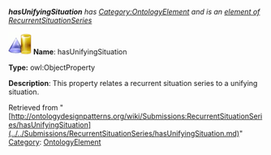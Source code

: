 ___hasUnifyingSituation__ has [Category:OntologyElement](../../Category/OntologyElement.md "Category:OntologyElement") and is an [element of](../../Property/ElementOf.md "Property:ElementOf") [RecurrentSituationSeries](../../Submissions/RecurrentSituationSeries.md "Submissions:RecurrentSituationSeries")_


  




[![ObjectProperty](../../images/thumb/c/c3/ObjectProperty.gif/45px-ObjectProperty.gif)](../../Image/ObjectProperty.gif.md "ObjectProperty")
__Name__: hasUnifyingSituation 


__Type:__ owl:ObjectProperty 


__Description__: This property relates a recurrent situation series to a unifying situation. 





Retrieved from "[http://ontologydesignpatterns.org/wiki/Submissions:RecurrentSituationSeries/hasUnifyingSituation](../../Submissions/RecurrentSituationSeries/hasUnifyingSituation.md)"
 [Category](http://ontologydesignpatterns.org/wiki/Special:Categories "Special:Categories"): [OntologyElement](../../Category/OntologyElement.md "Category:OntologyElement")